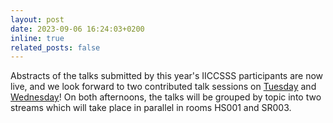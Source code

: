 ```yaml
---
layout: post
date: 2023-09-06 16:24:03+0200
inline: true
related_posts: false
---
```


Abstracts of the talks submitted by this year's IICCSSS participants are now live, and we look forward to two contributed talk sessions on [Tuesday](/contributed-talks-I/) and [Wednesday](/contributed-talks-II/)! On both afternoons, the talks will be grouped by topic into two streams which will take place in parallel in rooms HS001 and SR003.